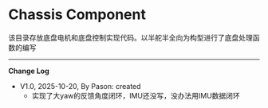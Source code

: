 # Chassis Component


该目录存放底盘电机和底盘控制实现代码。以半舵半全向为构型进行了底盘处理函数的编写

---
**Change Log**

* V1.0, 2025-10-20, By Pason: created
  * 实现了大yaw的反馈角度闭环，IMU还没写，没办法用IMU数据闭环